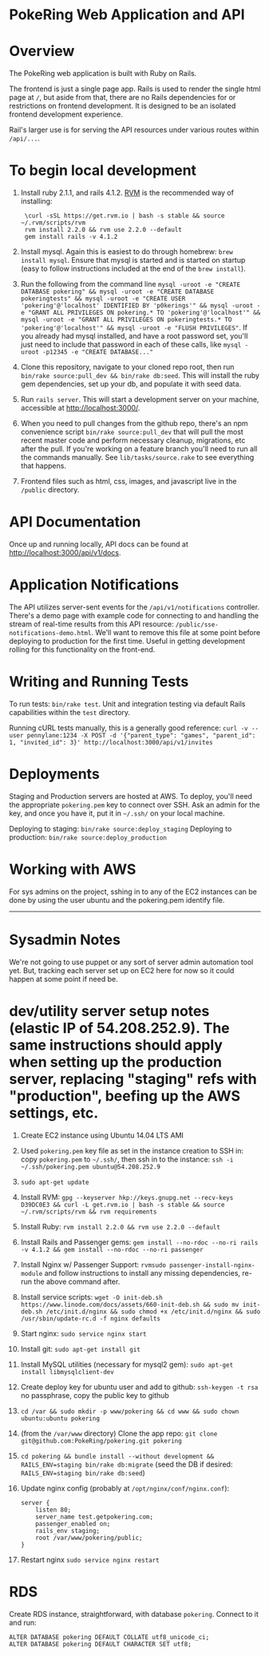 PokeRing Web Application and API
================================

# Overview
The PokeRing web application is built with Ruby on Rails.  

The frontend is just a single page app.  Rails is used to render the single html page at `/`, but aside from that, there are no Rails dependencies for or restrictions on frontend development.  It is designed to be an isolated frontend development experience.

Rail's larger use is for serving the API resources under various routes within `/api/...`.

# To begin local development
1. Install ruby 2.1.1, and rails 4.1.2. [RVM](http://rvm.io/rvm/install) is the recommended way of installing:
        
        \curl -sSL https://get.rvm.io | bash -s stable && source ~/.rvm/scripts/rvm
        rvm install 2.2.0 && rvm use 2.2.0 --default
        gem install rails -v 4.1.2

2. Install mysql.  Again this is easiest to do through homebrew: `brew install mysql`.  Ensure that mysql is started and is started on startup (easy to follow instructions included at the end of the `brew install`).
3. Run the following from the command line `mysql -uroot -e "CREATE DATABASE pokering" && mysql -uroot -e "CREATE DATABASE pokeringtests" && mysql -uroot -e "CREATE USER 'pokering'@'localhost' IDENTIFIED BY 'p0kerings'" && mysql -uroot -e "GRANT ALL PRIVILEGES ON pokering.* TO 'pokering'@'localhost'" && mysql -uroot -e "GRANT ALL PRIVILEGES ON pokeringtests.* TO 'pokering'@'localhost'" && mysql -uroot -e "FLUSH PRIVILEGES"`.  If you already had mysql installed, and have a root password set, you'll just need to include that password in each of these calls, like `mysql -uroot -p12345 -e "CREATE DATABASE..."`
4. Clone this repository, navigate to your cloned repo root, then run `bin/rake source:pull_dev && bin/rake db:seed`.  This will install the ruby gem dependencies, set up your db, and populate it with seed data.
5. Run `rails server`.  This will start a development server on your machine, accessible at [http://localhost:3000/](http://localhost:3000/).
6. When you need to pull changes from the github repo, there's an npm convenience script `bin/rake source:pull_dev` that will pull the most recent master code and perform necessary cleanup, migrations, etc after the pull.  If you're working on a feature branch you'll need to run all the commands manually.  See `lib/tasks/source.rake` to see everything that happens.
7. Frontend files such as html, css, images, and javascript live in the `/public` directory.

# API Documentation
Once up and running locally, API docs can be found at [http://localhost:3000/api/v1/docs](http://localhost:3000/api/v1/docs).

# Application Notifications
The API utilizes server-sent events for the `/api/v1/notifications` controller. There's a demo page with example code for connecting to and handling the stream of real-time results from this API resource: `/public/sse-notifications-demo.html`.  We'll want to remove this file at some point before deploying to production for the first time.  Useful in getting development rolling for this functionality on the front-end.

# Writing and Running Tests
To run tests: `bin/rake test`.  Unit and integration testing via default Rails capabilities within the `test` directory.

Running cURL tests manually, this is a generally good reference: `curl -v --user pennylane:1234 -X POST -d '{"parent_type": "games", "parent_id": 1, "invited_id": 3}' http://localhost:3000/api/v1/invites`

# Deployments
Staging and Production servers are hosted at AWS.  To deploy, you'll need the appropriate `pokering.pem` key to connect over SSH.  Ask an admin for the key, and once you have it, put it in `~/.ssh/` on your local machine.

Deploying to staging: `bin/rake source:deploy_staging`
Deploying to production: `bin/rake source:deploy_production`

# Working with AWS
For sys admins on the project, sshing in to any of the EC2 instances can be done by using the user ubuntu and the pokering.pem identify file.

------------------------------------------------------------------------------

# Sysadmin Notes

We're not going to use puppet or any sort of server admin automation tool yet.  But, tracking each server set up on EC2 here for now so it could happen at some point if need be.

dev/utility server setup notes (elastic IP of 54.208.252.9).  The same instructions should apply when setting up the production server, replacing "staging" refs with "production", beefing up the AWS settings, etc.
========

1. Create EC2 instance using Ubuntu 14.04 LTS AMI
2. Used `pokering.pem` key file as set in the instance creation to SSH in: copy `pokering.pem` to `~/.ssh/`, then ssh in to the instance: `ssh -i ~/.ssh/pokering.pem ubuntu@54.208.252.9`
3. `sudo apt-get update`
4. Install RVM: `gpg --keyserver hkp://keys.gnupg.net --recv-keys D39DC0E3 && curl -L get.rvm.io | bash -s stable && source ~/.rvm/scripts/rvm && rvm requirements`
5. Install Ruby: `rvm install 2.2.0 && rvm use 2.2.0 --default`
6. Install Rails and Passenger gems: `gem install --no-rdoc --no-ri rails -v 4.1.2 && gem install --no-rdoc --no-ri passenger`
7. Install Nginx w/ Passenger Support: `rvmsudo passenger-install-nginx-module` and follow instructions to install any missing dependencies, re-run the above command after.
8. Install service scripts: `wget -O init-deb.sh https://www.linode.com/docs/assets/660-init-deb.sh && sudo mv init-deb.sh /etc/init.d/nginx && sudo chmod +x /etc/init.d/nginx && sudo /usr/sbin/update-rc.d -f nginx defaults`
9. Start nginx: `sudo service nginx start`
10. Install git: `sudo apt-get install git`
11. Install MySQL utilities (necessary for mysql2 gem): `sudo apt-get install libmysqlclient-dev`
12. Create deploy key for ubuntu user and add to github: `ssh-keygen -t rsa` no passphrase, copy the public key to github
13. `cd /var && sudo mkdir -p www/pokering && cd www && sudo chown ubuntu:ubuntu pokering`
14. (from the `/var/www` directory) Clone the app repo: `git clone git@github.com:PokeRing/pokering.git pokering`
15. `cd pokering && bundle install --without development && RAILS_ENV=staging bin/rake db:migrate` (seed the DB if desired: `RAILS_ENV=staging bin/rake db:seed`)
16. Update nginx config (probably at `/opt/nginx/conf/nginx.conf`):

        server {
            listen 80;
            server_name test.getpokering.com;
            passenger_enabled on;
            rails_env staging;
            root /var/www/pokering/public;
        }

17. Restart nginx `sudo service nginx restart`

RDS
=========
Create RDS instance, straightforward, with database `pokering`.  Connect to it and run:

    ALTER DATABASE pokering DEFAULT COLLATE utf8_unicode_ci;
    ALTER DATABASE pokering DEFAULT CHARACTER SET utf8;

